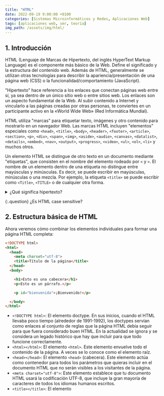 ```yaml
---
title: "HTML"
date: 2022-09-19 9:00:00 +0100
categories: [Sistemas Microinformáticos y Redes, Aplicaciones Web]
tags: [aplicaciones web, smr, teoría]
img_path: /assets/img/html/
---
```


## 1. Introducción

HTML (Lenguaje de Marcas de Hipertexto, del inglés HyperText Markup Language) es el componente más básico de la Web. Define el significado y la estructura del contenido web. Además de HTML, generalmente se utilizan otras tecnologías para describir la apariencia/presentación de una página web (CSS) o la funcionalidad/comportamiento (JavaScript).

"Hipertexto" hace referencia a los enlaces que conectan páginas web entre sí, ya sea dentro de un único sitio web o entre sitios web. Los enlaces son un aspecto fundamental de la Web. Al subir contenido a Internet y vincularlo a las páginas creadas por otras personas, te conviertes en un participante activo en la «World Wide Web» (Red Informática Mundial).

HTML utiliza "marcas" para etiquetar texto, imágenes y otro contenido para mostrarlo en un navegador Web. Las marcas HTML incluyen "elementos" especiales como `<head>`, `<title>`, `<body>`, `<header>`, `<footer>`, `<article>`, `<section>`, `<p>`, `<div>`, `<span>`, `<img>`, `<aside>`, `<audio>`, `<canvas>`, `<datalist>`, `<details>`, `<embed>`, `<nav>`, `<output>`, `<progress>`, `<video>`, `<ul>`, `<ol>`, `<li>` y muchos otros.

Un elemento HTML se distingue de otro texto en un documento mediante "etiquetas", que consisten en el nombre del elemento rodeado por `<` y `>`. El nombre de un elemento dentro de una etiqueta no distingue entre mayúsculas y minúsculas. Es decir, se puede escribir en mayúsculas, minúsculas o una mezcla. Por ejemplo, la etiqueta `<title>` se puede escribir como `<Title>`, `<TITLE>` o de cualquier otra forma.

<details class="card mb-2">
  <summary class="card-header question">¿Qué significa hipertexto?</summary>
  <div class="card-body" markdown="1">

Del mismo modo que un hipermercado es mejor que un mercado. El hipertexto es mejor que el texto. De manera simplificada es texto con enlaces que te llevan a otros documentos.

  </div>
</details>

{:.question}
¿Es HTML case sensitive?

## 2. Estructura básica de HTML

Ahora veremos cómo combinar los elementos individuales para formar una página HTML completa:

```html
<!DOCTYPE html>
<html>
  <head>
    <meta charset="utf-8">
    <title>Título de la página</title>
  </head>
  <body>

    <h1>Esto es una cabecera</h1>
    <p>Esto es un párrafo.</p>

    <p id="bienvenida">¡Bienvenido!</p>

  </body>
</html>
```

- `<!DOCTYPE html>`: El elemento doctype. En sus inicios, cuando el HTML llevaba poco tiempo (alrededor de 1991-1992), los doctypes servían como enlaces al conjunto de reglas que la página HTML debía seguir para que fuera considerado buen HTML. En la actualidad se ignora y se considera un legado histórico que hay que incluir para que todo funcione correctamente. 
- `<html></html>`: El elemento `<html>`. Este elemento envuelve todo el contenido de la página. A veces se lo conoce como el elemento raíz.
- `<head></head>`: El elemento `<head>` (cabecera). Este elemento actúa como contenedor para todos los parámetros que quieras incluir en el documento HTML que no serán visibles a los visitantes de la página.
- `<meta charset="utf-8">`: Este elemento establece que tu documento HTML usará la codificación UTF-8, que incluye la gran mayoría de caracteres de todos los idiomas humanos escritos.
- `<title></title>`: El elemento <title>. Este establece el título de la página, que es el título que aparece en la pestaña del navegador en la que se carga la página.
- `<body></body>`: El elemento `<body>`. Contiene todo el contenido que quieres mostrar a los usuarios cuando visitan tu página, ya sea texto, imágenes, vídeos, juegos, pistas de audio reproducibles o cualquier otra cosa.

<details class="card mb-2">
  <summary class="card-header question">¿Cómo vemos el código HTML de una web?</summary>
  <div class="card-body" markdown="1">

F12 o Click derecho e Inspeccionar

  </div>
</details>

{:.question}
Veamos el código fuente de esta página web. ¿Tiene la estructura que se ha explicado?

### 2.1. Elemento

Los elementos HTML son los componentes básicos de un documento HTML. En esta página que estás leyendo, por ejemplo, el título, un párrafo y una imagen son elementos H1, P e IMG, respectivamente. No todos los tipos de elemento son visibles: algunos tienen como única función agrupar a otros elementos, por ejemplo.

Exploremos un poco el elemento párrafo:

![Elemento y etiquetas HTML](elementoEtiquetas.png)
_Elemento y etiquetas HTML_

Las principales partes de nuestro elemento son:

- **La etiqueta de apertura**: consiste en el nombre del elemento (en este caso, p), encerrado entre paréntesis angulares de apertura y cierre. Esta etiqueta de apertura marca dónde comienza el elemento o comienza a tener efecto. En este ejemplo, precede al comienzo del texto del párrafo.
- **El contenido**: Este es el contenido del elemento. En este ejemplo, es el texto del párrafo.
- **La etiqueta de cierre**: Es lo mismo que la etiqueta de apertura, excepto que incluye una barra diagonal antes del nombre del elemento. Esto indica dónde termina el elemento; en este caso, dónde finaliza el párrafo. No incluir una etiqueta de cierre es un error común de principiante, y puede conducir a extraños resultados.
  
El **elemento** lo conforman la etiqueta de apertura, seguida del contenido, seguido de la etiqueta de cierre.

<details class="card mb-2">
  <summary class="card-header question">¿Cómo se llama un elemento que tiene clave pero no tiene valor?</summary>
  <div class="card-body" markdown="1">

Elemento vacío.

  </div>
</details>

### 2.2. Atributo

Los elementos también pueden tener atributos. Los atributos tienen este aspecto:

![Atributo HTML](atributo.png)
_Atributo HTML_

Los atributos contienen información extra sobre el elemento que no se mostrará en el contenido. En este caso, el atributo class asigna al elemento un identificador que se puede utilizar para dotarlo de información de estilo.

Un atributo debería tener:

Un espacio entre este y el nombre del elemento. (Para un elemento con más de un atributo, los atributos también deben estar separados por espacios).
El nombre del atributo, seguido por un signo igual.
Un valor del atributo, rodeado de comillas de apertura y cierre.

![Nomenclatura HTML](nomenclaturaHtml.png)
_Nomenclatura HTML_

<details class="card mb-2">
  <summary class="card-header question">¿Para que sirve el atributo alt o texto alternativo?</summary>
  <div class="card-body" markdown="1">

El atributo ALT o etiqueta ALT es un atributo HTML para un texto que describe una imagen. El atributo ALT se coloca directamente en la etiqueta de la imagen. Si una imagen no se puede mostrar por alguna razón, el atributo ALT proporciona texto alternativo para mostrar en su lugar.

  </div>
</details>

<details class="card mb-2">
  <summary class="card-header question">¿Qué es un atributo booleano?</summary>
  <div class="card-body" markdown="1">

Son atributos que tienen clave pero no tienen valor. Por ejemplo en este input `<input type="checkbox" name="vehicle" value="car" checked>` el atributo `checked` es booleano.

Los valores true y false están especificamente prohibidos en los atributos booleanos. Para representar el valor false el atributo no debe aparecer.

Todos los siguientes ejemplos son correctos y equivalentes:

```html
<input type="checkbox" name="vehicle" value="car" checked disabled>
<input type="checkbox" name="vehicle" value="car" checked="checked" disabled="disabled">
<input type="checkbox" name="vehicle" value="car" checked disabled="">
```

  </div>
</details>

{:.question}
¿Es correcto el elemento `<a href=https://www.mozilla.org/>mi sitio web favorito</a>`?

{:.question}
¿Es correcto el elemento `<a href='http://www.ejemplo.com'>Un enlace a mi ejemplo.</a>`?


¿Es correcto el elemento `<a href='http://www.ejemplo.com' title=Es correcto o no>Un enlace a mi ejemplo.</a>`?

{:.question}
¿Es correcto el elemento `<a href="http://www.ejemplo.com" title="¿Es 'correcto'?">Un enlace a mi ejemplo.</a>`?

{:.question}
¿Es correcto el elemento `<a href='http://www.ejemplo.com' title='¿Es 'correcto'?'>Un enlace a mi ejemplo.</a>`?


<details class="card mb-2">
  <summary class="card-header question">¿Qué es un lenguaje de programación?</summary>
  <div class="card-body" markdown="1">
    
Un lenguaje de programación es un lenguaje formal que le proporciona a una persona, en este caso el programador, la capacidad de escribir (o programar) una serie de instrucciones o secuencias de órdenes en forma de algoritmos con el fin de controlar el comportamiento físico o lógico de un sistema informático, de manera que se puedan obtener diversas clases de datos o ejecutar determinadas tareas. 

A todo este conjunto de órdenes escritas mediante un lenguaje de programación se le denomina programa informático.

<!-- Comentario para que no se descuajeringue la cosa -->
  </div>
</details>


<details class="card mb-2">
  <summary class="card-header question">¿Es HTML un lenguaje de programación?
</summary>
  <div class="card-body">

HTML es una forma de representar la información. No programas el comportamiento de una computadora por lo tanto no es un lenguaje de programación.

HTML ("Hypertext Markup Language") no es un lenguaje de programación. Es un lenguaje de marcado que le dice a los navegadores web cómo estructurar las páginas web que estás visitando. Puede ser tan complejo o tan simple como desee el desarrollador web. El HTML consiste en una serie de elementos, que puedes utilizar para encerrar, delimitar o marcar diferentes partes del contenido para hacer que aparezcan de una cierta manera, o actúen de determinada forma. Las etiquetas que delimitan un fragmento de contenido pueden hacer que dicho contenido enlace con otra página, ponga una palabra en cursiva, etcétera. Por ejemplo, dada la siguiente línea de contenido:

<iframe width="560" height="315" src="https://www.youtube.com/embed/b6sNxnldPhU" title="YouTube video player" frameborder="0" allow="accelerometer; autoplay; clipboard-write; encrypted-media; gyroscope; picture-in-picture" allowfullscreen></iframe>

  </div>
</details>

## Formularios

<iframe width="560" height="315" src="https://www.youtube.com/embed/tqLJoWfdqIc" title="YouTube video player" frameborder="0" allow="accelerometer; autoplay; clipboard-write; encrypted-media; gyroscope; picture-in-picture" allowfullscreen></iframe>

{:.question}
¿Cuáles son los pasos que debo seguir para poder ver que información estaría enviando a un servidor desde un formulario?

<iframe width="560" height="315" src="https://www.youtube.com/embed/u1JRC24rUfk" title="YouTube video player" frameborder="0" allow="accelerometer; autoplay; clipboard-write; encrypted-media; gyroscope; picture-in-picture" allowfullscreen></iframe>


<details class="card mb-2">
  <summary class="card-header"> Preguntas sobre el vídeo</summary>
  <div class="card-body" markdown="1">

1. ¿Para que sirve el elemento `label`?
1. ¿Para que sirve el atributo for en un elemento `label`?
1. ¿Para que sirve el atributo name en un elemento `input`?
1. ¿Para que sirve el atributo `placeholder`?
1. ¿Se te ocurre un caso real donde necesitemos utilizar dos elementos form dentro de un mismo html y tenga sentido?
1. ¿Para que sirve el atributo `type="email"`?
1. ¿Para que sirve el atributo `type="password"`? ¿Se envia la contraseña encriptada si ponemos el atributo `type="password"`?
1. ¿El atributo `type="submit"` en que dos elementos lo podemos usar? ¿Para que sirve este atributo `type="submit"`?
1. ¿Para qué sirve el `type="reset"`?
1. ¿Qué tipos de input existen? text, password, email, etc.
1. ¿Para qué sirve el atributo `name`? ¿Y el `value`?
1. ¿El valor de los atributos debe ir siempre entre comillas dobles?
1. ¿Qué diferencia existe entre los input `type="radio"` y `type="checkbox"`?
1. ¿Qué diferencia hay entre el `type="date"` y `type="datetime-local"` y `type="time"`?
1. ¿Podemos en un input con atributo `type="number"` poner números negativos? ¿Y números decimales?
1. ¿Cuál es el atributo que hace que solo puedas elegir una opción dentro del tipo/categoría?
1. ¿Depende el formato de la fecha de la lengua en la que escribimos el html (`<html lang="es">`)?

<!-- Comentario para que no se descuajeringue la cosa -->
  </div>
</details>

## 3. Bibliografía

- [HTML: Lenguaje de etiquetas de hipertexto (Developer Mozilla)](https://developer.mozilla.org/es/docs/Web/HTML)
- [HTML Tutorial (W3Schools)](https://www.w3schools.com/html/)
- [Lenguaje HTML5](https://lenguajehtml.com/html/introduccion/que-es-html/)
- [Atributos booleanos en HTML ](http://notasjs.blogspot.com/2014/02/atributos-booleanos-en-html.html)
